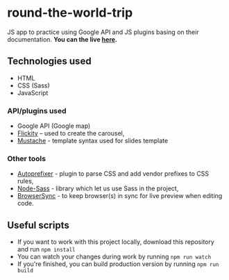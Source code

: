 # round-the-world-trip
JS app to practice using Google API and JS plugins basing on their documentation.
**You can the live [here](https://galdranorn.github.io/round-the-world-trip/).**

## Technologies used
  - HTML
  - CSS (Sass)
  - JavaScript

### API/plugins used
  - Google API (Google map)
  - [Flickity](https://flickity.metafizzy.co/) – used to create the carousel,
  - [Mustache](https://github.com/janl/mustache.js/) - template syntax used for slides template

### Other tools
  - [Autoprefixer](https://www.npmjs.com/package/autoprefixer) - plugin to parse CSS and add vendor prefixes to CSS rules,
  - [Node-Sass](https://github.com/sass/node-sass) - library which let us use Sass in the project,
  - [BrowserSync](https://github.com/BrowserSync/browser-sync) - to keep browser(s) in sync for live preview when editing code.

## Useful scripts
  - If you want to work with this project locally, download this repository and run `npm install`
  - You can watch your changes during work by running `npm run watch`
  - If you're finished, you can build production version by running `npm run build`

